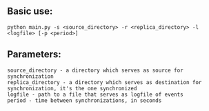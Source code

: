 ## Basic use:
	python main.py -s <source_directory> -r <replica_directory> -l <logfile> [-p <period>]

## Parameters:
	source_directory - a directory which serves as source for synchronization
 	replica_directory - a directory which serves as destination for synchronization, it's the one synchronized
	logfile - path to a file that serves as logfile of events
	period - time between synchronizations, in seconds
 
